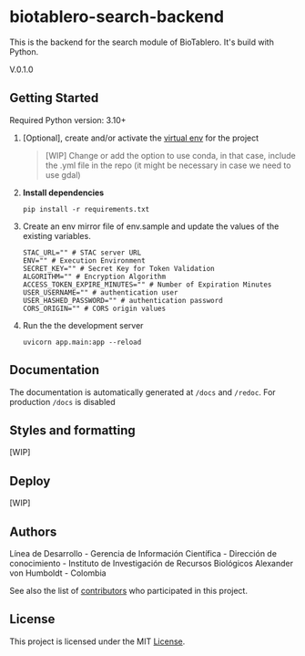 # biotablero-search-backend

This is the backend for the search module of BioTablero. It's build with Python.

V.0.1.0

## Getting Started

Required Python version: 3.10+

1. [Optional], create and/or activate the [virtual env](https://docs.python.org/3/library/venv.html) for the project

   > [WIP] Change or add the option to use conda, in that case, include the .yml file in the repo (it might be necessary
   in case we need to use gdal)
1. __Install dependencies__

   `pip install -r requirements.txt`
1. Create an env mirror file of env.sample and update the values of the existing variables.

   ```
   STAC_URL="" # STAC server URL
   ENV="" # Execution Environment
   SECRET_KEY="" # Secret Key for Token Validation
   ALGORITHM="" # Encryption Algorithm
   ACCESS_TOKEN_EXPIRE_MINUTES="" # Number of Expiration Minutes
   USER_USERNAME="" # authentication user
   USER_HASHED_PASSWORD="" # authentication password
   CORS_ORIGIN="" # CORS origin values
   ```
1. Run the the development server

   `uvicorn app.main:app --reload`

## Documentation

The documentation is automatically generated at `/docs` and `/redoc`. For production `/docs` is disabled

## Styles and formatting

[WIP]

## Deploy

[WIP]

## Authors

Línea de Desarrollo - Gerencia de Información Científica - Dirección de conocimiento - Instituto de Investigación de
Recursos Biológicos Alexander von Humboldt - Colombia

See also the list of [contributors](https://github.com/PEM-Humboldt/biotablero-search-backend/graphs/contributors) who
participated in this project.

## License

This project is licensed under the MIT [License](LICENSE).

